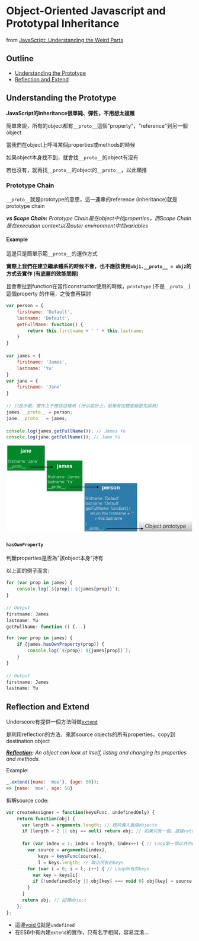 # Object-Oriented Javascript and Prototypal Inheritance
from [JavaScript: Understanding the Weird Parts](https://www.udemy.com/understand-JavaScript/learn/v4/overview)

## Outline
* [Understanding the Prototype](#prototype)
* [Reflection and Extend](#reflection)

## <a name="prototype"></a>Understanding the Prototype
**JavaScript的inheritance很單純、彈性，不用想太複雜**

簡單來說，所有的object都有`__proto__`這個"property"，"reference"到另一個object

當我們在object上呼叫某個properties或methods的時候

如果object本身找不到，就會找`__proto__`的object有沒有

若也沒有，就再找`__proto__`的object的`__proto__`，以此類推

### Prototype Chain
`__proto__`就是prototype的意思，這一連串的reference (inheritance)就是prototype chain

*__vs Scope Chain:__ Prototype Chain是在object中找properties，而Scope Chain是在execution context以及outer environment中找variables*

#### Example
這邊只是簡單示範`__proto__`的運作方式

**實際上我們在建立繼承體系的時候不會，也不應該使用`obj1.__proto__ = obj2`的方式去實作 (有底層的效能問題)**

且會牽扯到function在當作constructor使用的時候，`prototype` (不是`__proto__`)這個property 的作用，之後會再探討

```javascript
var person = {
    firstname: 'Default',
    lastname: 'Default',
    getFullName: function() {
        return this.firstname + ' ' + this.lastname;
    }
}

var james = {
    firstname: 'James',
    lastname: 'Yu'
}
var jane = {
    firstname: 'Jane'
}

// 只是示範，實作上不應該這樣用 (所以設計上，前後有加雙底線避免誤用)
james.__proto__ = person;
jane.__proto__ = james;

console.log(james.getFullName()); // James Yu
console.log(jane.getFullName()); // Jane Yu
```

<img src="./res/Ch04/Prototype Chain.jpeg" width="600">

#### `hasOwnProperty`
判斷properties是否為"該object本身"持有

以上面的例子而言:

```javascript
for (var prop in james) {
    console.log(`${prop}: ${james[prop]}`);
}

// Output
firstname: James
lastname: Yu
getFullName: function () {...}
```

```javascript
for (var prop in james) {
    if (james.hasOwnProperty(prop)) {
        console.log(`${prop}: ${james[prop]}`);
    }
}

// Output
firstname: James
lastname: Yu
```

## <a name="reflection"></a>Reflection and Extend
Underscore有提供一個方法叫做[`extend`](http://underscorejs.org/#extend)

是利用reflection的方法，來將source objects的所有properties，copy到destination object


*__[Reflection](http://www.ithome.com.tw/node/57227):__ An object can look at itself, listing and changing its properties and methods.*

Example:

```javascript
_.extend({name: 'moe'}, {age: 50});
=> {name: 'moe', age: 50}
```

拆解source code:

```javascript
var createAssigner = function(keysFunc, undefinedOnly) {
    return function(obj) {
      var length = arguments.length; // 總共傳入幾個objects
      if (length < 2 || obj == null) return obj; // 如果只有一個，直接return該object
      
      for (var index = 1; index < length; index++) { // Loop第一個以外的objects
        var source = arguments[index],
            keys = keysFunc(source),
            l = keys.length; // 取出所有的keys
        for (var i = 0; i < l; i++) { // Loop所有的keys
          var key = keys[i];
          if (!undefinedOnly || obj[key] === void 0) obj[key] = source[key]; // 若object沒有該key，設起來
        }
      }
      return obj; // 回傳object
    };
};
```

* 這邊[void 0](#http://stackoverflow.com/questions/7452341/what-does-void-0-mean)就是`undefined`
* 在ES6中有內建`extend`的實作，只有名字相同，容易混淆...
